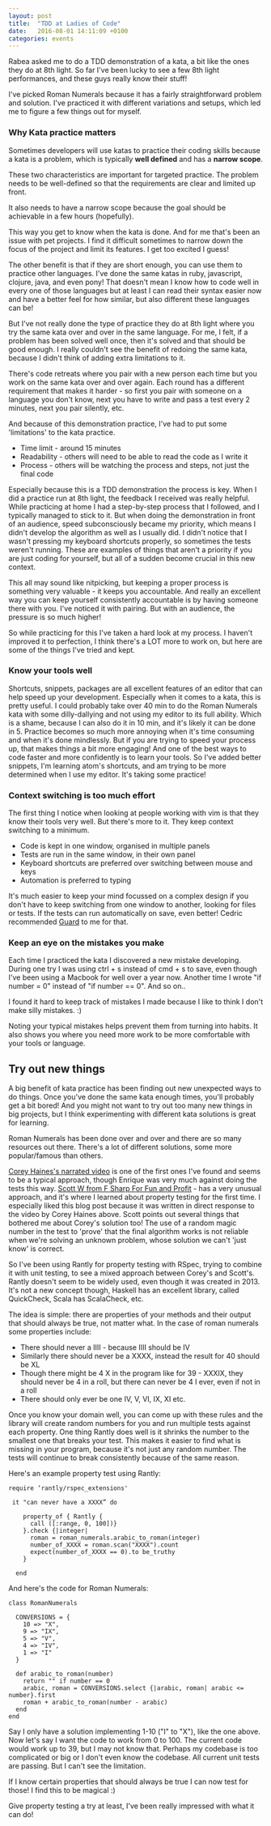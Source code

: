 ```yaml
---
layout: post
title:  "TDD at Ladies of Code"
date:   2016-08-01 14:11:09 +0100
categories: events
---
```

Rabea asked me to do a TDD demonstration of a kata, a bit like the ones they do at 8th light. So far I've been lucky to see a few 8th light performances, and these guys really know their stuff!

I've picked Roman Numerals because it has a fairly straightforward problem and solution. I've practiced it with different variations and setups, which led me to figure a few things out for myself.

### **Why Kata practice matters**

Sometimes developers will use katas to practice their coding skills because a kata is a problem, which is typically **well defined** and has a **narrow scope**.

These two characteristics are important for targeted practice. The problem needs to be well-defined so that the requirements are clear and limited up front.

It also needs to have a narrow scope because the goal should be achievable in a few hours (hopefully).

This way you get to know when the kata is done. And for me that's been an issue with pet projects. I find it difficult sometimes to narrow down the focus of the project and limit its features. I get too excited I guess!

 The other benefit is that if they are short enough, you can use them to practice other languages. I've done the same katas in ruby, javascript, clojure, java, and even pony! That doesn't mean I know how to code well in every one of those languages but at least I can read their syntax easier now and have a better feel for how similar, but also different these languages can be!

 But I've not really done the type of practice they do at 8th light where you try the same kata over and over in the same language. For me, I felt, if a problem has been solved well once, then it's solved and that should be good enough. I really couldn't see the benefit of redoing the same kata, because I didn't think of adding extra limitations to it.

 There's code retreats where you pair with a new person each time but you work on the same kata over and over again. Each round has a different requirement that makes it harder - so first you pair with someone on a language you don't know, next you have to write and pass a test every 2 minutes, next you pair silently, etc.

 And because of this demonstration practice, I've had to put some 'limitations' to the kata practice.

 * Time limit - around 15 minutes
 * Readability - others will need to be able to read the code as I write it
 * Process - others will be watching the process and steps, not just the final code

Especially because this is a TDD demonstration the process is key. When I did a practice run at 8th light, the feedback I received was really helpful. While practicing at home I had a step-by-step process that I followed, and I typically managed to stick to it. But when doing the demonstration in front of an audience, speed subconsciously became my priority, which means I didn't develop the algorithm as well as I usually did. I didn't notice that I wasn't pressing my keyboard shortcuts properly, so sometimes the tests weren't running. These are examples of things that aren't a priority if you are just coding for yourself, but all of a sudden become crucial in this new context.

This all may sound like nitpicking, but keeping a proper process is something very valuable - it keeps you accountable. And really an excellent way you can keep yourself consistently accountable is by having someone there with you. I've noticed it with pairing. But with an audience, the pressure is so much higher!

So while practicing for this I've taken a hard look at my process. I haven't improved it to perfection, I think there's a LOT more to work on, but here are some of the things I've tried and kept.


### **Know your tools well**

Shortcuts, snippets, packages are all excellent features of an editor that can help speed up your development. Especially when it comes to a kata, this is pretty useful. I could probably take over 40 min to do the Roman Numerals kata with some dilly-dallying and not using my editor to its full ability. Which is a shame, because I can also do it in 10 min, and it's likely it can be done in 5. Practice becomes so much more annoying when it's time consuming and when it's done mindlessly. But if you are trying to speed your process up, that makes things a bit more engaging! And one of the best ways to code faster and more confidently is to learn your tools. So I've added better snippets, I'm learning atom's shortcuts, and am trying to be more determined when I use my editor. It's taking some practice!

### **Context switching is too much effort**

The first thing I notice when looking at people working with vim is that they know their tools very well. But there's more to it. They keep context switching to a minimum.

* Code is kept in one window, organised in multiple panels
* Tests are run in the same window, in their own panel
* Keyboard shortcuts are preferred over switching between mouse and keys
* Automation is preferred to typing

It's much easier to keep your mind focussed on a complex design if you don't have to keep switching from one window to another, looking for files or tests. If the tests can run automatically on save, even better! Cedric recommended [Guard](https://github.com/guard/guard) to me for that.


### **Keep an eye on the mistakes you make**

Each time I practiced the kata I discovered a new mistake developing. During one try I was using ctrl + s instead of cmd + s to save, even though I've been using a Macbook for well over a year now. Another time I wrote "if number = 0" instead of "if number == 0". And so on..

I found it hard to keep track of mistakes I made because I like to think I don't make silly mistakes. :)

Noting your typical mistakes helps prevent them from turning into habits. It also shows you where you need more work to be more comfortable with your tools or language.

## **Try out new things**

A big benefit of kata practice has been finding out new unexpected ways to do things. Once you've done the same kata enough times, you'll probably get a bit bored! And you might not want to try out too many new things in big projects, but I think experimenting with different kata solutions is great for learning.

Roman Numerals has been done over and over and there are so many resources out there. There's a lot of different solutions, some more popular/famous than others.

[Corey Haines's narrated video](https://www.youtube.com/watch?v=vX-Yym7166Y#t=53) is one of the first ones I've found and seems to be a typical approach, though Enrique was very much against doing the tests this way.
[Scott W from F Sharp For Fun and Profit](https://fsharpforfunandprofit.com/posts/roman-numeral-kata/) - has a very unusual approach, and it's where I learned about property testing for the first time. I especially liked this blog post because it was written in direct response to the video by Corey Haines above. Scott points out several things that bothered me about Corey's solution too! The use of a random magic number in the test to 'prove' that the final algorithm works is not reliable when we're solving an unknown problem, whose solution we can't 'just know' is correct.

So I've been using Rantly for property testing with RSpec, trying to combine it with unit testing, to see a mixed approach between Corey's and Scott's. Rantly doesn't seem to be widely used, even though it was created in 2013. It's not a new concept though, Haskell has an excellent library, called QuickCheck, Scala has ScalaCheck, etc.

The idea is simple: there are properties of your methods and their output that should always be true, not matter what. In the case of roman numerals some properties include:

* There should never a IIII - because IIII should be IV
* Similarly there should never be a XXXX, instead the result for 40 should be XL
* Though there might be 4 X in the program like for 39 - XXXIX, they should never be 4 in a roll, but there can never be 4 I ever, even if not in a roll
* There should only ever be one IV, V, VI, IX, XI etc.

Once you know your domain well, you can come up with these rules and the library will create random numbers for you and run multiple tests against each property. One thing Rantly does well is it shrinks the number to the smallest one that breaks your test. This makes it easier to find what is missing in your program, because it's not just any random number. The tests will continue to break consistently because of the same reason.

Here's an example property test using Rantly:

```
require ‘rantly/rspec_extensions'

 it "can never have a XXXX” do

    property_of { Rantly {
      call ([:range, 0, 100])}
    }.check {|integer|
      roman = roman_numerals.arabic_to_roman(integer)
      number_of_XXXX = roman.scan("XXXX").count
      expect(number_of_XXXX == 0).to be_truthy
    }

  end
```

And here's the code for Roman Numerals:

```
class RomanNumerals

  CONVERSIONS = {
    10 => "X",
    9 => "IX",
    5 => "V",
    4 => "IV",
    1 => "I"
  }

  def arabic_to_roman(number)
    return "" if number == 0
    arabic, roman = CONVERSIONS.select {|arabic, roman| arabic <= number}.first
    roman + arabic_to_roman(number - arabic)
  end
end
```
Say I only have a solution implementing 1-10 ("I" to "X"), like the one above. Now let's say I want the code to work from 0 to 100. The current code would work up to 39, but I may not know that. Perhaps my codebase is too complicated or big or I don't even know the codebase. All current unit tests are passing. But I can't see the limitation.

If I know certain properties that should always be true I can now test for those! I find this to be magical :)

Give property testing a try at least, I've been really impressed with what it can do!
